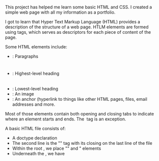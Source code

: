 This project has helped me learn some basic HTML and CSS.
I created a simple web page with all my information as a portfolio. 

I got to learn that Hyper Text Markup Language (HTML) provides a description of the structure of a web page. 
HTLM elements are formed using tags, which serves as descriptors for each piece of content of the page. 

Some HTML elements include:
- <p></p>: Paragraphs
- <h1></h1>: Highest-level heading
- <h6></h6>: Lowest-level heading
- <img>: An image
- <a></a>: An anchor (hyperlink to things like other HTML pages, files, email addresses and more.

Most of those elements contain both opening and closing tabs to indicate where an element starts and ends. The <img> tag is an exception. 

A basic HTML file consists of:
- A doctype declaration <!DOCTYPE html>
- The second line is the "<html>" tag with its closing on the last line of the file
- Within the root <html>, we place "<head>" and "<body> elements
- Underneath the <head>, we have <title> for the webpage. 
- The <body> contains the main content of an HTLM file -- the information that is rendered by the web browser. Note that there is only one <body> element with an HTLM file.
- Within the <body> element, we have a high-level heading (<h1>) and a paragraph (<p>). 

 ![Screenshot from 2022-08-01 00-55-08](https://user-images.githubusercontent.com/101457312/182051842-444c3dd3-1b9e-4a18-a708-e4b0c6ac0657.png)


We can connect a HTML page to other web pages by creating a hyperlink using the anchor tag as in the example below: 
<a href="mailto:m.amzat@alustudent.com">Email</a>

We will want to include a bulleted or number list in web page content.
- Unordered lists: We must use the <ul> tag, with nested <li> tags
- Ordered lists: We must use the <ol> tag to declare the list. 


Cascading Style Sheets (CSS) is a stylesheet language used to describe the presentation of a document written in HTML. It describes how elements should nbe renderd on screen, an paper, in speech, or on other media. In other words, it is used to selectively style HTML elements.
p {
   color: green;
}  
This is called a ruleset. The selector "p" defines the element to be styled; a paragraph. The selector in a ruleset is the only thing outside of the curly braces. The declaration (color: green;) must contain a colon (:) to separate the property from its value and each declaration must be separated by a semicolon (;).

We can also select multiple elements and apply a single ruleset to all of them by separating multiple selectors by commas.
p, li, h1 {
   color: yellow;
}

I have also learned about fonts and text. 
Moreover, CSS layout is based on the box model:
- padding: Space around the content,
- border: the solid line that is just outside the padding
- margin: The space around the outside of the border. 
Here, I've got to manipulate:
- width of elements
- background-color
- color
- text-shadow

In a nutshell, those are the knowledge I've acquired with 4 days since I started learning about HTML and CSS. I wish I could create something more appealing, but I look forward to enhancing my understanding through practice and rendering better results in the days to come.
